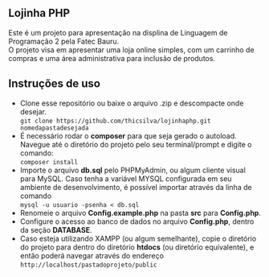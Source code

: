 ## Lojinha PHP

Este é um projeto para apresentação na displina de Linguagem de Programação 2 pela Fatec Bauru.  
O projeto visa em apresentar uma loja online simples, com um carrinho de compras e uma área administrativa para inclusão de produtos.

## Instruções de uso

- Clone esse repositório ou baixe o arquivo .zip e descompacte onde desejar.  
  `git clone https://github.com/thicsilva/lojinhaphp.git nomedapastadesejada`
- É necessário rodar o **composer** para que seja gerado o autoload. Navegue até o diretório do projeto pelo seu terminal/prompt e digite o comando:  
  `composer install`
- Importe o arquivo **db.sql** pelo PHPMyAdmin, ou algum cliente visual para MySQL. Caso tenha a variável MYSQL configurada em seu ambiente de desenvolvimento, é possível importar através da linha de comando  
  `mysql -u usuario -psenha < db.sql`
- Renomeie o arquivo **Config.example.php** na pasta **src** para **Config.php**.
- Configure o acesso ao banco de dados no arquivo **Config.php**, dentro da seção **DATABASE**.
- Caso esteja utilizando XAMPP (ou algum semelhante), copie o diretório do projeto para dentro do diretório **htdocs** (ou diretório equivalente), e então poderá navegar através do endereço
  `http://localhost/pastadoprojeto/public`

